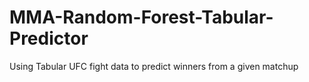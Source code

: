 # MMA-Random-Forest-Tabular-Predictor
Using Tabular UFC fight data to predict winners from a given matchup 
